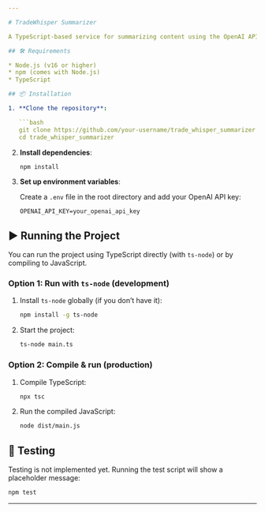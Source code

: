 ```yaml
---

# TradeWhisper Summarizer

A TypeScript-based service for summarizing content using the OpenAI API.

## 🛠️ Requirements

* Node.js (v16 or higher)
* npm (comes with Node.js)
* TypeScript

## 📦 Installation

1. **Clone the repository**:

   ```bash
   git clone https://github.com/your-username/trade_whisper_summarizer.git
   cd trade_whisper_summarizer
   ```

2. **Install dependencies**:

   ```bash
   npm install
   ```

3. **Set up environment variables**:

   Create a `.env` file in the root directory and add your OpenAI API key:

   ```env
   OPENAI_API_KEY=your_openai_api_key
   ```

## ▶️ Running the Project

You can run the project using TypeScript directly (with `ts-node`) or by compiling to JavaScript.

### Option 1: Run with `ts-node` (development)

1. Install `ts-node` globally (if you don’t have it):

   ```bash
   npm install -g ts-node
   ```

2. Start the project:

   ```bash
   ts-node main.ts
   ```

### Option 2: Compile & run (production)

1. Compile TypeScript:

   ```bash
   npx tsc
   ```

2. Run the compiled JavaScript:

   ```bash
   node dist/main.js
   ```

## 🧪 Testing

Testing is not implemented yet. Running the test script will show a placeholder message:

```bash
npm test
```

---
```


